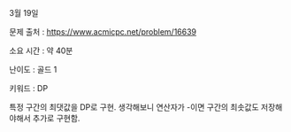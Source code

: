 3월 19일

문제 출처 : https://www.acmicpc.net/problem/16639

소요 시간 : 약 40분

난이도 : 골드 1

키워드 : DP

특정 구간의 최댓값을 DP로 구현.
생각해보니 연산자가 -이면 구간의 최솟값도 저장해야해서 추가로 구현함.